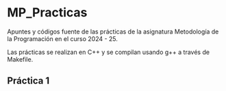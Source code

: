 # MP_Practicas

Apuntes y códigos fuente de las prácticas de la asignatura Metodología de la Programación en el curso 2024 - 25.

Las prácticas se realizan en C++ y se compilan usando g++ a través de Makefile.

## Práctica 1